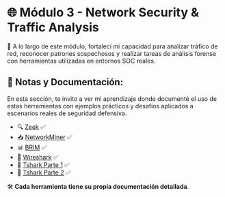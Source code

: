 # 🌐 Módulo 3 - Network Security & Traffic Analysis  

🚀 A lo largo de este módulo, fortalecí mi capacidad para analizar tráfico de red, reconocer patrones sospechosos y realizar tareas de análisis forense con herramientas utilizadas en entornos SOC reales.

## 📂 Notas y Documentación: 
En esta sección, te invito a ver mi aprendizaje donde documenté el uso de estas herramientas con ejemplos prácticos y desafíos aplicados a escenarios reales de seguridad defensiva.

- 🔍 [Zeek](https://github.com/JoshKxng/SOC-Level-1-THM/blob/main/Modulo%203%20-%20Network%20Security%20%26%20Traffic%20Analysis/Zeek/README.md) ✅  
- 📥 [NetworkMiner](https://github.com/JoshKxng/SOC-Analyst-TryHackMe/tree/main/Modulo%203%20-%20Network%20Security%20%26%20Traffic%20Analysis/NetworkMiner) ✅
- 📊 [BRIM](https://github.com/JoshKxng/SOC-Analyst-TryHackMe/tree/main/Modulo%203%20-%20Network%20Security%20%26%20Traffic%20Analysis/BRIM) ✅
- 🦈 [Wireshark](https://github.com/JoshKxng/SOC-Analyst-TryHackMe/blob/main/Modulo%203%20-%20Network%20Security%20&%20Traffic%20Analysis/Wireshark/README.md) ✅ 
- 📡 [Tshark Parte 1](https://github.com/JoshKxng/SOC-Analyst-TryHackMe/tree/main/Modulo%203%20-%20Network%20Security%20%26%20Traffic%20Analysis/TShark%20Parte%201) ✅
- 📡 [Tshark Parte 2](https://github.com/JoshKxng/SOC-Analyst-TryHackMe/tree/main/Modulo%203%20-%20Network%20Security%20%26%20Traffic%20Analysis/TShark%20Parte%202) ✅

🛠️ **Cada herramienta tiene su propia documentación detallada**.
